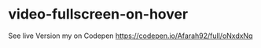 # video-fullscreen-on-hover

See live Version my on Codepen https://codepen.io/Afarah92/full/oNxdxNq
